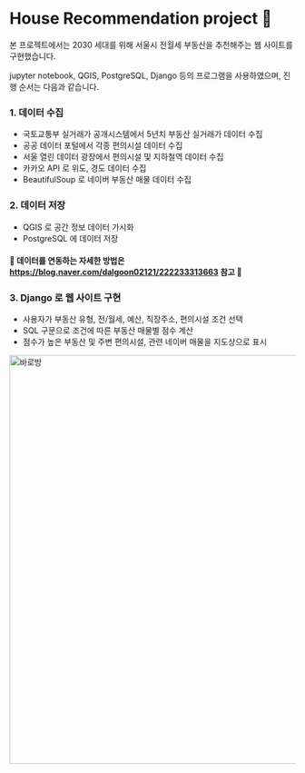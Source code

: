 # House Recommendation project :house_with_garden:


본 프로젝트에서는 2030 세대를 위해 서울시 전월세 부동산을 추천해주는 웹 사이트를 구현했습니다.

jupyter notebook, QGIS, PostgreSQL, Django 등의 프로그램을 사용하였으며, 진행 순서는 다음과 같습니다.


### 1. 데이터 수집
- 국토교통부 실거래가 공개시스템에서 5년치 부동산 실거래가 데이터 수집
- 공공 데이터 포털에서 각종 편의시설 데이터 수집
- 서울 열린 데이터 광장에서 편의시설 및 지하철역 데이터 수집
- 카카오 API 로 위도, 경도 데이터 수집
- BeautifulSoup 로 네이버 부동산 매물 데이터 수집

### 2. 데이터 저장
- QGIS 로 공간 정보 데이터 가시화
- PostgreSQL 에 데이터 저장
#### :star2: 데이터를 연동하는 자세한 방법은 https://blog.naver.com/dalgoon02121/222233313663 참고 :star2:

### 3. Django 로 웹 사이트 구현
- 사용자가 부동산 유형, 전/월세, 예산, 직장주소, 편의시설 조건 선택
- SQL 구문으로 조건에 따른 부동산 매물별 점수 계산
- 점수가 높은 부동산 및 주변 편의시설, 관련 네이버 매물을 지도상으로 표시

<img width="720" alt="바로방" src="https://user-images.githubusercontent.com/60870945/131973301-8c2c31e8-71e0-47a7-80cd-0246db704556.png">
